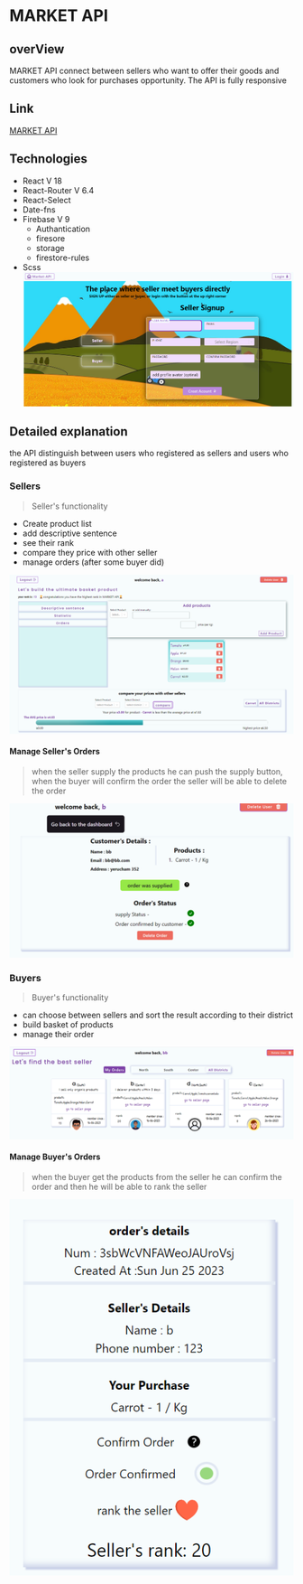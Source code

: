 # MARKET API 
## overView
MARKET API connect between sellers who want to offer their goods and customers who look for purchases opportunity.
The API is fully responsive
  
## Link
[MARKET API](https://ender-market.netlify.app) 
    
## Technologies
+ React V 18
+ React-Router V 6.4
+ React-Select
+ Date-fns
+ Firebase V 9
  + Authantication
  + firesore
  + storage
  + firestore-rules
+ Scss
![market api homepage](/src/assets/market%20api%20hompage.png)

## Detailed explanation
the API distinguish between users who registered as sellers and users who registered as buyers

### Sellers
> Seller's functionality
+  Create product list
+ add descriptive sentence
+ see their rank 
+ compare they price with other seller
+ manage orders (after some buyer did)

![seller layout](/src/assets/seller%20Layout.png)

#### Manage Seller's Orders
> when the seller supply the products he can push the supply button, when the buyer will confirm the order the seller will be able to delete the order

![seller orders layout](/src/assets/seller%20order.png)

### Buyers
> Buyer's functionality
+ can choose between sellers and sort the result according to their district
+ build basket of products 
+ manage their order

![Buyer layout](/src//assets/buyer%20Layout.png)

#### Manage Buyer's Orders
> when the buyer get the products from the seller he can confirm the order and then he will be able to rank the seller

![Buyer order](/src/assets/buyerOrder.png)








